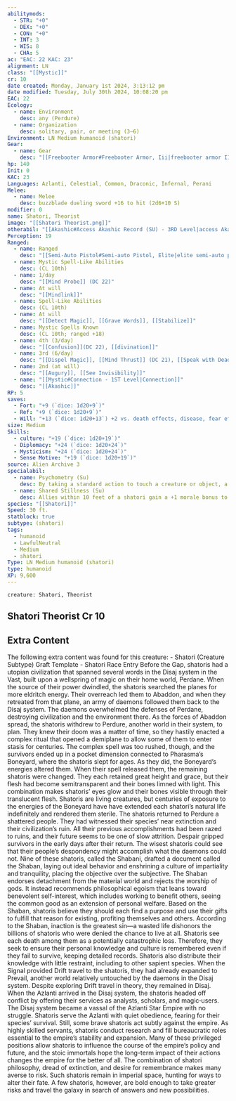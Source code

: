```yaml
---
abilitymods:
  - STR: "+0"
  - DEX: "+0"
  - CON: "+0"
  - INT: 3
  - WIS: 8
  - CHA: 5
ac: "EAC: 22 KAC: 23"
alignment: LN
class: "[[Mystic]]"
cr: 10
date created: Monday, January 1st 2024, 3:13:12 pm
date modified: Tuesday, July 30th 2024, 10:08:20 pm
EAC: 22
Ecology:
  - name: Environment
    desc: any (Perdure)
  - name: Organization
    desc: solitary, pair, or meeting (3–6)
Environment: LN Medium humanoid (shatori)
Gear:
  - name: Gear
    desc: "[[Freebooter Armor#Freebooter Armor, Iii|freebooter armor III]], [[Dueling Sword#Dueling Sword, Buzzblade|buzzblade dueling sword]] with 1 [[Battery#Battery, Standard|Battery]] (20 charges), [[Semi-Auto Pistol#Semi-auto Pistol, Elite|elite semi-auto pistol]] with 24 [[Rounds#Rounds, Small Arm|small arm rounds]]"
hp: 140
Init: 0
KAC: 23
Languages: Azlanti, Celestial, Common, Draconic, Infernal, Perani
Melee:
  - name: Melee
    desc: buzzblade dueling sword +16 to hit (2d6+10 S)
modifier: 0
name: Shatori, Theorist
image: "[[Shatori Theorist.png]]"
otherabil: "[[Akashic#Access Akashic Record (SU) - 3RD Level|access Akashic Record]], [[Akashic#Peer into the Future (SU) - 6TH Level|peer into the future]] 1/day, psychometry, shared stillness"
Perception: 19
Ranged:
  - name: Ranged
    desc: "[[Semi-Auto Pistol#Semi-auto Pistol, Elite|elite semi-auto pistol]] +18 to hit (3d6+8 P)"
  - name: Mystic Spell-Like Abilities
    desc: (CL 10th)
  - name: 1/day
    desc: "[[Mind Probe]] (DC 22)"
  - name: At will
    desc: "[[Mindlink]]"
  - name: Spell-Like Abilities
    desc: (CL 10th)
  - name: At will
    desc: "[[Detect Magic]], [[Grave Words]], [[Stabilize]]"
  - name: Mystic Spells Known
    desc: (CL 10th; ranged +18)
  - name: 4th (3/day)
    desc: "[[Confusion]](DC 22), [[divination]]"
  - name: 3rd (6/day)
    desc: "[[Dispel Magic]], [[Mind Thrust]] (DC 21), [[Speak with Dead]] (DC 21), [[Tongues]]"
  - name: 2nd (at will)
    desc: "[[Augury]], [[See Invisibility]]"
  - name: "[[Mystic#Connection - 1ST Level|Connection]]"
    desc: "[[Akashic]]"
RP: 5
saves:
  - Fort: "+9 (`dice: 1d20+9`)"
  - Ref: "+9 (`dice: 1d20+9`)"
  - Will: "+13 (`dice: 1d20+13`) +2 vs. death effects, disease, fear effects, poison"
size: Medium
Skills:
  - culture: "+19 (`dice: 1d20+19`)"
  - Diplomacy: "+24 (`dice: 1d20+24`)"
  - Mysticism: "+24 (`dice: 1d20+24`)"
  - Sense Motive: "+19 (`dice: 1d20+19`)"
source: Alien Archive 3
specialabil:
  - name: Psychometry (Su)
    desc: By taking a standard action to touch a creature or object, a shatori gains a +4 racial bonus to their next check to identify the creature, their next check to recall knowledge about the creature or the object, or their next Sense Motive check against the creature. To touch an unwilling creature, the shatori must succeed at a melee attack roll against that creature’s eac.
  - name: Shared Stillness (Su)
    desc: Allies within 10 feet of a shatori gain a +1 morale bonus to saving throws against fear effects.
species: "[[Shatori]]"
Speed: 30 ft.
statblock: true
subtype: (shatori)
tags:
  - humanoid
  - LawfulNeutral
  - Medium
  - shatori
Type: LN Medium humanoid (shatori)
type: humanoid
XP: 9,600
---
```


```statblock
creature: Shatori, Theorist
```

## Shatori Theorist Cr 10

## Extra Content

The following extra content was found for this creature:
\- Shatori (Creature Subtype) Graft Template
\- Shatori Race Entry
Before the Gap, shatoris had a utopian civilization that spanned several words in the Disaj system in the Vast, built upon a wellspring of magic on their home world, Perdane. When the source of their power dwindled, the shatoris searched the planes for more eldritch energy. Their overreach led them to Abaddon, and when they retreated from that plane, an army of daemons followed them back to the Disaj system.
The daemons overwhelmed the defenses of Perdane, destroying civilization and the environment there. As the forces of Abaddon spread, the shatoris withdrew to Perdure, another world in their system, to plan. They knew their doom was a matter of time, so they hastily enacted a complex ritual that opened a demiplane to allow some of them to enter stasis for centuries. The complex spell was too rushed, though, and the survivors ended up in a pocket dimension connected to Pharasma’s Boneyard, where the shatoris slept for ages. As they did, the Boneyard’s energies altered them.
When their spell released them, the remaining shatoris were changed. They each retained great height and grace, but their flesh had become semitransparent and their bones limned with light. This combination makes shatoris’ eyes glow and their bones visible through their translucent flesh. Shatoris are living creatures, but centuries of exposure to the energies of the Boneyard have have extended each shatori’s natural life indefinitely and rendered them sterile.
The shatoris returned to Perdure a shattered people. They had witnessed their species’ near extinction and their civilization’s ruin. All their previous accomplishments had been razed to ruins, and their future seems to be one of slow attrition. Despair gripped survivors in the early days after their return. The wisest shatoris could see that their people’s despondency might accomplish what the daemons could not. Nine of these shatoris, called the Shabani, drafted a document called the Shaban, laying out ideal behavior and enshrining a culture of impartiality and tranquility, placing the objective over the subjective. The Shaban endorses detachment from the material world and rejects the worship of gods. It instead recommends philosophical egoism that leans toward benevolent self-interest, which includes working to benefit others, seeing the common good as an extension of personal welfare. Based on the Shaban, shatoris believe they should each find a purpose and use their gifts to fulfill that reason for existing, profiting themselves and others. According to the Shaban, inaction is the greatest sin—a wasted life dishonors the billions of shatoris who were denied the chance to live at all.
Shatoris see each death among them as a potentially catastrophic loss. Therefore, they seek to ensure their personal knowledge and culture is remembered even if they fail to survive, keeping detailed records. Shatoris also distribute their knowledge with little restraint, including to other sapient species.
When the Signal provided Drift travel to the shatoris, they had already expanded to Prevail, another world relatively untouched by the daemons in the Disaj system. Despite exploring Drift travel in theory, they remained in Disaj. When the Azlanti arrived in the Disaj system, the shatoris headed off conflict by offering their services as analysts, scholars, and magic‑users. The Disaj system became a vassal of the Azlanti Star Empire with no struggle. Shatoris serve the Azlanti with quiet obedience, fearing for their species’ survival. Still, some brave shatoris act subtly against the empire. As highly skilled servants, shatoris conduct research and fill bureaucratic roles essential to the empire’s stability and expansion. Many of these privileged positions allow shatoris to influence the course of the empire’s policy and future, and the stoic immortals hope the long-term impact of their actions changes the empire for the better of all.
The combination of shatori philosophy, dread of extinction, and desire for remembrance makes many averse to risk. Such shatoris remain in imperial space, hunting for ways to alter their fate. A few shatoris, however, are bold enough to take greater risks and travel the galaxy in search of answers and new possibilities.
